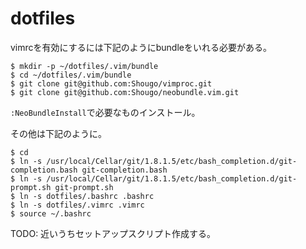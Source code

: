 dotfiles
========
vimrcを有効にするには下記のようにbundleをいれる必要がある。
```
$ mkdir -p ~/dotfiles/.vim/bundle
$ cd ~/dotfiles/.vim/bundle
$ git clone git@github.com:Shougo/vimproc.git
$ git clone git@github.com:Shougo/neobundle.vim.git
```
```:NeoBundleInstall```で必要なものインストール。

その他は下記のように。
```
$ cd
$ ln -s /usr/local/Cellar/git/1.8.1.5/etc/bash_completion.d/git-completion.bash git-completion.bash
$ ln -s /usr/local/Cellar/git/1.8.1.5/etc/bash_completion.d/git-prompt.sh git-prompt.sh
$ ln -s dotfiles/.bashrc .bashrc
$ ln -s dotfiles/.vimrc .vimrc
$ source ~/.bashrc
```

TODO:
近いうちセットアップスクリプト作成する。

